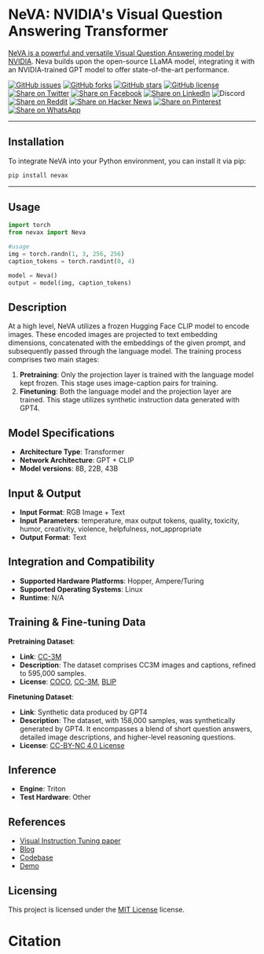 # NeVA: NVIDIA's Visual Question Answering Transformer

[NeVA is a powerful and versatile Visual Question Answering model by NVIDIA](https://catalog.ngc.nvidia.com/orgs/nvidia/teams/playground/models/neva/bias). Neva builds upon the open-source LLaMA model, integrating it with an NVIDIA-trained GPT model to offer state-of-the-art performance. 


[![GitHub issues](https://img.shields.io/github/issues/kyegomez/neva)](https://github.com/kyegomez/neva/issues) 
[![GitHub forks](https://img.shields.io/github/forks/kyegomez/neva)](https://github.com/kyegomez/neva/network) 
[![GitHub stars](https://img.shields.io/github/stars/kyegomez/neva)](https://github.com/kyegomez/neva/stargazers) [![GitHub license](https://img.shields.io/github/license/kyegomez/neva)](https://github.com/kyegomez/neva/blob/master/LICENSE)
[![Share on Twitter](https://img.shields.io/twitter/url/https/twitter.com/cloudposse.svg?style=social&label=Share%20%40kyegomez/neva)](https://twitter.com/intent/tweet?text=Excited%20to%20introduce%20neva,%20the%20all-new%20robotics%20model%20with%20the%20potential%20to%20revolutionize%20automation.%20Join%20us%20on%20this%20journey%20towards%20a%20smarter%20future.%20%23RT1%20%23Robotics&url=https%3A%2F%2Fgithub.com%2Fkyegomez%2Fneva)
[![Share on Facebook](https://img.shields.io/badge/Share-%20facebook-blue)](https://www.facebook.com/sharer/sharer.php?u=https%3A%2F%2Fgithub.com%2Fkyegomez%2Fneva)
[![Share on LinkedIn](https://img.shields.io/badge/Share-%20linkedin-blue)](https://www.linkedin.com/shareArticle?mini=true&url=https%3A%2F%2Fgithub.com%2Fkyegomez%2Fneva&title=Introducing%20neva%2C%20the%20All-New%20Robotics%20Model&summary=neva%20is%20the%20next-generation%20robotics%20model%20that%20promises%20to%20transform%20industries%20with%20its%20intelligence%20and%20efficiency.%20Join%20us%20to%20be%20a%20part%20of%20this%20revolutionary%20journey%20%23RT1%20%23Robotics&source=)
![Discord](https://img.shields.io/discord/999382051935506503)
[![Share on Reddit](https://img.shields.io/badge/-Share%20on%20Reddit-orange)](https://www.reddit.com/submit?url=https%3A%2F%2Fgithub.com%2Fkyegomez%2Fneva&title=Exciting%20Times%20Ahead%20with%20neva%2C%20the%20All-New%20Robotics%20Model%20%23RT1%20%23Robotics) [![Share on Hacker News](https://img.shields.io/badge/-Share%20on%20Hacker%20News-orange)](https://news.ycombinator.com/submitlink?u=https%3A%2F%2Fgithub.com%2Fkyegomez%2Fneva&t=Exciting%20Times%20Ahead%20with%20neva%2C%20the%20All-New%20Robotics%20Model%20%23RT1%20%23Robotics)
[![Share on Pinterest](https://img.shields.io/badge/-Share%20on%20Pinterest-red)](https://pinterest.com/pin/create/button/?url=https%3A%2F%2Fgithub.com%2Fkyegomez%2Fneva&media=https%3A%2F%2Fexample.com%2Fimage.jpg&description=neva%2C%20the%20Revolutionary%20Robotics%20Model%20that%20will%20Change%20the%20Way%20We%20Work%20%23RT1%20%23Robotics)
[![Share on WhatsApp](https://img.shields.io/badge/-Share%20on%20WhatsApp-green)](https://api.whatsapp.com/send?text=I%20just%20discovered%20neva,%20the%20all-new%20robotics%20model%20that%20promises%20to%20revolutionize%20automation.%20Join%20me%20on%20this%20exciting%20journey%20towards%20a%20smarter%20future.%20%23RT1%20%23Robotics%0A%0Ahttps%3A%2F%2Fgithub.com%2Fkyegomez%2Fneva)




---

## Installation

To integrate NeVA into your Python environment, you can install it via pip:

```bash
pip install nevax
```
---

## Usage

```python
import torch
from nevax import Neva

#usage
img = torch.randn(1, 3, 256, 256)
caption_tokens = torch.randint(0, 4)

model = Neva()
output = model(img, caption_tokens)
```

## Description

At a high level, NeVA utilizes a frozen Hugging Face CLIP model to encode images. These encoded images are projected to text embedding dimensions, concatenated with the embeddings of the given prompt, and subsequently passed through the language model. The training process comprises two main stages:

1. **Pretraining**: Only the projection layer is trained with the language model kept frozen. This stage uses image-caption pairs for training.
2. **Finetuning**: Both the language model and the projection layer are trained. This stage utilizes synthetic instruction data generated with GPT4.

## Model Specifications

- **Architecture Type**: Transformer
- **Network Architecture**: GPT + CLIP
- **Model versions**: 8B, 22B, 43B

## Input & Output

- **Input Format**: RGB Image + Text
- **Input Parameters**: temperature, max output tokens, quality, toxicity, humor, creativity, violence, helpfulness, not_appropriate
- **Output Format**: Text

## Integration and Compatibility

- **Supported Hardware Platforms**: Hopper, Ampere/Turing
- **Supported Operating Systems**: Linux
- **Runtime**: N/A

## Training & Fine-tuning Data

**Pretraining Dataset**:
- **Link**: [CC-3M](#)
- **Description**: The dataset comprises CC3M images and captions, refined to 595,000 samples.
- **License**: [COCO](#), [CC-3M](#), [BLIP](#)

**Finetuning Dataset**:
- **Link**: Synthetic data produced by GPT4
- **Description**: The dataset, with 158,000 samples, was synthetically generated by GPT4. It encompasses a blend of short question answers, detailed image descriptions, and higher-level reasoning questions.
- **License**: [CC-BY-NC 4.0 License](https://creativecommons.org/licenses/by-nc/4.0/)

## Inference

- **Engine**: Triton
- **Test Hardware**: Other

## References

- [Visual Instruction Tuning paper](#)
- [Blog](#)
- [Codebase](#)
- [Demo](#)

## Licensing

This project is licensed under the [MIT License](/LICENSE) license.


# Citation